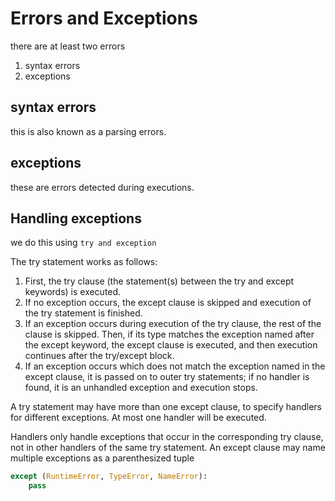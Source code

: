 # Errors and Exceptions

there are at least two errors

1. syntax errors
2. exceptions

## syntax errors

this is also known as a parsing errors.

## exceptions

these are errors detected during executions.

## Handling exceptions

we do this using `try and exception`

The try statement works as follows:

1. First, the try clause (the statement(s) between the try and except keywords) is executed.
2. If no exception occurs, the except clause is skipped and execution of the try statement is finished.
3. If an exception occurs during execution of the try clause, the rest of the clause is skipped. Then, if its type matches the exception named after the except keyword, the except clause is executed, and then execution continues after the try/except block.
4. If an exception occurs which does not match the exception named in the except clause, it is passed on to outer try statements; if no handler is found, it is an unhandled exception and execution stops.

A try statement may have more than one except clause, to specify handlers for different exceptions. At most one handler will be executed.

Handlers only handle exceptions that occur in the corresponding try clause, not in other handlers of the same try statement. An except clause may name multiple exceptions as a parenthesized tuple

```python
except (RuntimeError, TypeError, NameError):
    pass
```
